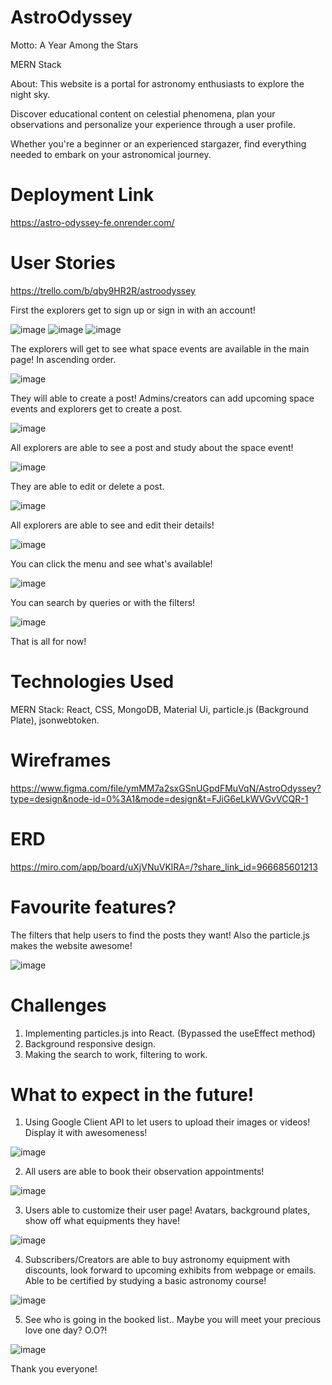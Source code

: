 # AstroOdyssey
Motto: A Year Among the Stars

MERN Stack

About: 
This website is a portal for astronomy enthusiasts to explore the night sky.

Discover educational content on celestial phenomena, plan your observations and personalize your experience through a user profile.

Whether you're a beginner or an experienced stargazer, find everything needed to embark on your astronomical journey.

# Deployment Link
https://astro-odyssey-fe.onrender.com/

# User Stories
https://trello.com/b/qby9HR2R/astroodyssey

First the explorers get to sign up or sign in with an account!

![image](https://github.com/vinniejipsk/astro-odyssey-fe/assets/141219700/220497cc-a431-4372-b561-3528581e77fa)
![image](https://github.com/vinniejipsk/astro-odyssey-fe/assets/141219700/c9d10df5-c35d-4f23-94ec-d1b75507cf5c)
![image](https://github.com/vinniejipsk/astro-odyssey-fe/assets/141219700/9e0117f2-0940-4dbc-88ca-677f0bee03d6)

The explorers will get to see what space events are available in the main page! In ascending order.

![image](https://github.com/vinniejipsk/astro-odyssey-fe/assets/141219700/3d3f3fb6-017e-4a98-a0a7-123e911f6f45)

They will able to create a post! Admins/creators can add upcoming space events and explorers get to create a post.

![image](https://github.com/vinniejipsk/astro-odyssey-fe/assets/141219700/e04cd15b-5d5c-491f-a444-4f91f6930439)

All explorers are able to see a post and study about the space event!

![image](https://github.com/vinniejipsk/astro-odyssey-fe/assets/141219700/f3af50f4-4cfe-479c-8a95-5e78c4c88558)

They are able to edit or delete a post.

![image](https://github.com/vinniejipsk/astro-odyssey-fe/assets/141219700/50179f14-be29-419b-b366-831d564b8335)

All explorers are able to see and edit their details!

![image](https://github.com/vinniejipsk/astro-odyssey-fe/assets/141219700/d6bee295-465b-445f-a04b-36ee95df9cf9)

You can click the menu and see what's available!

![image](https://github.com/vinniejipsk/astro-odyssey-fe/assets/141219700/b1d8b722-48d3-433e-ab04-cb2bedef17e4)

You can search by queries or with the filters!

![image](https://github.com/vinniejipsk/astro-odyssey-fe/assets/141219700/a8a00a2e-7358-456f-b636-e8e1efad83b4)

That is all for now!

# Technologies Used 
MERN Stack: React, CSS, MongoDB, Material Ui, particle.js (Background Plate), jsonwebtoken.

# Wireframes
https://www.figma.com/file/ymMM7a2sxGSnUGpdFMuVqN/AstroOdyssey?type=design&node-id=0%3A1&mode=design&t=FJiG6eLkWVGvVCQR-1

# ERD
https://miro.com/app/board/uXjVNuVKlRA=/?share_link_id=966685601213

# Favourite features?

The filters that help users to find the posts they want! Also the particle.js makes the website awesome!

![image](https://github.com/vinniejipsk/astro-odyssey-fe/assets/141219700/958c100f-bc41-41d9-a585-c645b56c9d19)

# Challenges

1. Implementing particles.js into React. (Bypassed the useEffect method)
2. Background responsive design.
3. Making the search to work, filtering to work.

# What to expect in the future!

1. Using Google Client API to let users to upload their images or videos! Display it with awesomeness!
   
![image](https://github.com/vinniejipsk/astro-odyssey-fe/assets/141219700/74b1f3f3-09b2-4f35-8d28-d59df63c999d)

2.  All users are able to book their observation appointments!
   
![image](https://github.com/vinniejipsk/astro-odyssey-fe/assets/141219700/5d6c839b-39fb-4c15-9927-7de773a66c82)

3. Users able to customize their user page! Avatars, background plates, show off what equipments they have!
   
![image](https://github.com/vinniejipsk/astro-odyssey-fe/assets/141219700/45de4690-4672-4e56-aaed-db1656fd228d)

4. Subscribers/Creators are able to buy astronomy equipment with discounts, look forward to upcoming exhibits from webpage or emails. Able to be certified by studying a basic astronomy course!
   
![image](https://github.com/vinniejipsk/astro-odyssey-fe/assets/141219700/cd1a9e47-949f-43ee-b6c3-ef2c01f125bf)

5. See who is going in the booked list.. Maybe you will meet your precious love one day? O.O?!
   
![image](https://github.com/vinniejipsk/astro-odyssey-fe/assets/141219700/febb7b72-1d87-4a4b-9552-6ff0de3a092e)

Thank you everyone!
